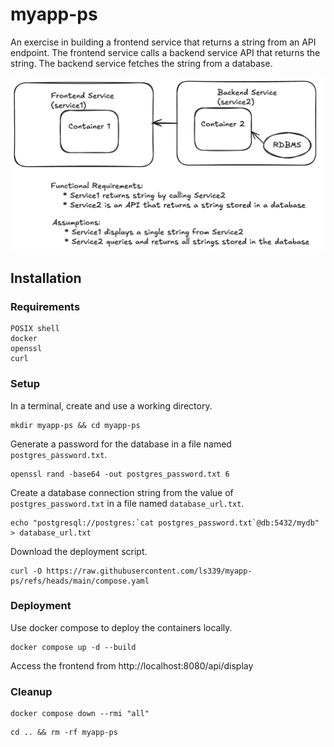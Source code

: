 # myapp-ps
An exercise in building a frontend service that returns a string from an API endpoint. The frontend service calls a backend service API that returns the string. The backend service fetches the string from a database. 

![Diagram](./assets/images/diagram1.png)

## Installation

### Requirements

```
POSIX shell
docker
openssl
curl
```

### Setup

In a terminal, create and use a working directory.
```
mkdir myapp-ps && cd myapp-ps
```

Generate a password for the database in a file named `postgres_password.txt`.
```
openssl rand -base64 -out postgres_password.txt 6
```

Create a database connection string from the value of `postgres_password.txt` in a file named `database_url.txt`.
```
echo "postgresql://postgres:`cat postgres_password.txt`@db:5432/mydb" > database_url.txt
```

Download the deployment script.
```
curl -O https://raw.githubusercontent.com/ls339/myapp-ps/refs/heads/main/compose.yaml
```

### Deployment

Use docker compose to deploy the containers locally.
```
docker compose up -d --build
```

Access the frontend from http://localhost:8080/api/display

### Cleanup

```
docker compose down --rmi "all"
```

```
cd .. && rm -rf myapp-ps
```
